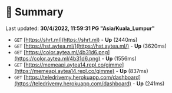 # 📖 Summary
Last updated: **30/4/2022, 11:59:31 PG "Asia/Kuala_Lumpur"**

- `GET` [https://shrt.ml](https://shrt.ml) - **Up** (2440ms)
- `GET` [https://hst.aytea.ml/](https://hst.aytea.ml/) - **Up** (3620ms)
- `GET` [https://color.aytea.ml/4b31d6.png](https://color.aytea.ml/4b31d6.png) - **Up** (1556ms)
- `GET` [https://memeapi.aytea14.repl.co/gimme](https://memeapi.aytea14.repl.co/gimme) - **Up** (837ms)
- `GET` [https://teledrivemy.herokuapp.com/dashboard](https://teledrivemy.herokuapp.com/dashboard) - **Up** (241ms)
